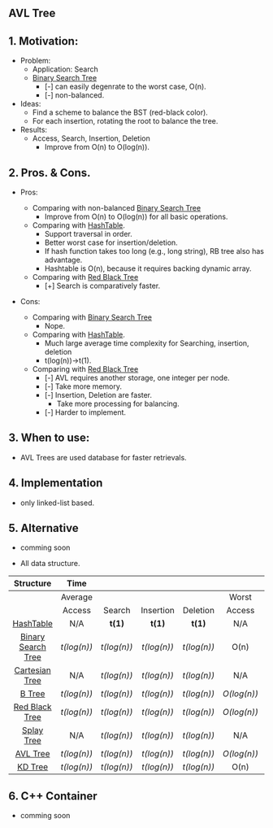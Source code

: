 ## AVL Tree
## 1. Motivation: 
- Problem:
    - Application: Search
    - [Binary Search Tree](../1_DataStructure/ch5_Tree/5_7_BST.md)
        - [-] can easily degenrate to the worst case, O(n). 
        - [-] non-balanced.
- Ideas:
    - Find a scheme to balance the BST (red-black color).
    - For each insertion, rotating the root to balance the tree.
- Results:
    - Access, Search, Insertion, Deletion 
        - Improve from O(n) to O(log(n)).

## 2. Pros. & Cons.
- Pros: 
    - Comparing with non-balanced [Binary Search Tree](../1_DataStructure/ch5_Tree/5_7_BST.md)       
        - Improve from O(n) to O(log(n)) for all basic operations.
    - Comparing with [HashTable](../1_DataStructure/ch8_Hash/8_2_Hashtable.md).
        - Support traversal in order.
        - Better worst case for insertion/deletion.
        - If hash function takes too long (e.g., long string), RB tree also has advantage.
        - Hashtable is O(n), because it requires backing dynamic array. 
    - Comparing with [Red Black Tree](../1_DataStructure/ch10_HigPerformancyBinarySearchTree/10_3_RedBlackTree.md)
        - [+] Search is comparatively faster.
        
- Cons:
    - Comparing with [Binary Search Tree](../1_DataStructure/ch5_Tree/5_7_BST.md)
        - Nope.
    - Comparing with [HashTable](../1_DataStructure/ch8_Hash/8_2_Hashtable.md).
        - Much large average time complexity for Searching, insertion, deletion
        - t(log(n))->t(1).
    - Comparing with [Red Black Tree](../1_DataStructure/ch10_HigPerformancyBinarySearchTree/10_3_RedBlackTree.md)
        - [-] AVL requires another storage, one integer per node.
        - [-] Take more memory.
        - [-] Insertion, Deletion are faster.
            - Take more processing for balancing.            
        - [-] Harder to implement.

## 3. When to use:
- AVL Trees are used database for faster retrievals.

## 4. Implementation
- only linked-list based.

## 5. Alternative
- comming soon

- All data structure.

Structure |**Time**| | | | | | | |**Space**
:-----:|:-----:|:-----:|:-----:|:-----:|:-----:|:-----:|:-----:|:-----:|:-----:
 ||Average| | | |Worst| | | |Worst
 ||Access|Search|Insertion|Deletion|Access|Search|Insertion|Deletion|-
[HashTable](../ch8_Hash/8_2_Hashtable.md)|N/A|**t(1)**|**t(1)**|**t(1)**|N/A|O(n)|O(n)|O(n)|O(n)
[Binary Search Tree](../ch5_Tree/5_7_BST.md)|*t(log(n))*|*t(log(n))*|*t(log(n))*|*t(log(n))*|O(n)|O(n)|O(n)|O(n)|O(n)
[Cartesian Tree](../CartesianTree.md)|N/A|*t(log(n))*|*t(log(n))*|*t(log(n))*|N/A|O(n)|O(n)|O(n)|O(n)
[B Tree](../ch11_MultipathSearchTree/11_2_B_Tree.md)|*t(log(n))*|*t(log(n))*|*t(log(n))*|*t(log(n))*|*O(log(n))*|*O(log(n))*|*O(log(n))*|*O(log(n))*|O(n)
[Red Black Tree](../ch10_HigPerformancyBinarySearchTree/10_3_RedBlackTree.md)|*t(log(n))*|*t(log(n))*|*t(log(n))*|*t(log(n))*|*O(log(n))*|*O(log(n))*|*O(log(n))*|*O(log(n))*|O(n)
[Splay Tree](../ch10_HigPerformancyBinarySearchTree/10_4_SplayTree.md)|N/A|*t(log(n))*|*t(log(n))*|*t(log(n))*|N/A|*O(log(n))*|*O(log(n))*|*O(log(n))*|O(n)
[AVL Tree](../ch10_HigPerformancyBinarySearchTree/10_2_AVL_Tree.md)|*t(log(n))*|*t(log(n))*|*t(log(n))*|*t(log(n))*|*O(log(n))*|*O(log(n))*|*O(log(n))*|*O(log(n))*|O(n)
[KD Tree](../Others/KD_Tree.md)|*t(log(n))*|*t(log(n))*|*t(log(n))*|*t(log(n))*|O(n)|O(n)|O(n)|O(n)|O(n)


## 6. C++ Container
- comming soon

